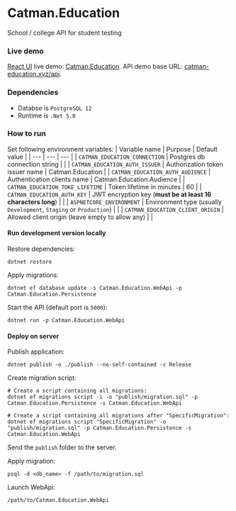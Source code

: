 # Catman.Education

School / college API for student testing

### Live demo

[React UI](https://github.com/catman0745/catman-edu-webui) live demo: [Catman.Education](https://catman-education.xyz).
API demo base URL: [catman-education.xyz/api](https://catman-education.xyz/api).

### Dependencies

- Databse is `PostgreSQL 12`
- Runtime is `.Net 5.0`

### How to run

Set following environment variables:
| Variable name | Purpose | Default value |
| --- | --- | --- |
| `CATMAN_EDUCATION_CONNECTION` | Postgres db connection string | |
| `CATMAN_EDUCATION_AUTH_ISSUER` | Authorization token issuer name | Catman.Education |
| `CATMAN_EDUCATION_AUTH_AUDIENCE` | Authentication clients name | Catman.Education.Audience |
| `CATMAN_EDUCATION_TOKE_LIFETIME` | Token lifetime in minutes | 60 |
| `CATMAN_EDUCATION_AUTH_KEY` | JWT encryption key (**must be at least 16 characters long**) | |
| `ASPNETCORE_ENVIRONMENT` | Environment type (usually `Development`, `Staging` or `Production`) | |
| `CATMAN_EDUCATION_CLIENT_ORIGIN` | Allowed client origin (leave empty to allow any) | |

#### Run development version locally

Restore dependencies:

```
dotnet restore
```

Apply migrations:

```
dotnet ef database update -s Catman.Education.WebApi -p Catman.Education.Persistence
```

Start the API (default port is `5000`):

```
dotnet run -p Catman.Education.WebApi
```

#### Deploy on server

Publish application:

```
dotnet publish -o ./publish --no-self-contained -c Release
```

Create migration script:

```
# Create a script containing all migrations:
dotnet ef migrations script -i -o "publish/migration.sql" -p Catman.Education.Persistence -s Catman.Education.WebApi

# Create a script containing all migrations after "SpecificMigration":
dotnet ef migrations script "SpecificMigration" -o "publish/migration.sql" -p Catman.Education.Persistence -s Catman.Education.WebApi
```

Send the `publish` folder to the server.

Apply migration:

```
psql -d <db_name> -f /path/to/migration.sql
```

Launch WebApi:

```
/path/to/Catman.Education.WebApi
```
